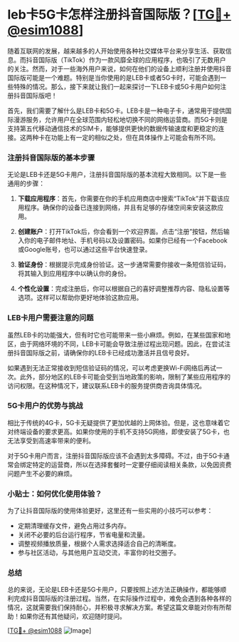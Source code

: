 # leb卡5G卡怎样注册抖音国际版？[[TG💪+ @esim1088](https://t.me/s/esim1088)]

随着互联网的发展，越来越多的人开始使用各种社交媒体平台来分享生活、获取信息。而抖音国际版（TikTok）作为一款风靡全球的应用程序，也吸引了无数用户的关注。然而，对于一些海外用户来说，如何在他们的设备上顺利注册并使用抖音国际版可能是一个难题。特别是当你使用的是LEB卡或者5G卡时，可能会遇到一些特殊的情况。那么，接下来就让我们一起来探讨一下LEB卡或5G卡用户如何注册抖音国际版吧！

首先，我们需要了解什么是LEB卡和5G卡。LEB卡是一种电子卡，通常用于提供国际漫游服务，允许用户在全球范围内轻松地切换不同的网络运营商。而5G卡则是支持第五代移动通信技术的SIM卡，能够提供更快的数据传输速度和更稳定的连接。这两种卡在功能上有一定的相似之处，但在具体操作上可能会有所不同。

### 注册抖音国际版的基本步骤

无论是LEB卡还是5G卡用户，注册抖音国际版的基本流程大致相同。以下是一些通用的步骤：

1. **下载应用程序**：首先，你需要在你的手机应用商店中搜索“TikTok”并下载该应用程序。确保你的设备已连接到网络，并且有足够的存储空间来安装这款应用。

2. **创建账户**：打开TikTok后，你会看到一个欢迎界面。点击“注册”按钮，然后输入你的电子邮件地址、手机号码以及设置密码。如果你已经有一个Facebook或Google账号，也可以通过这些平台快速登录。

3. **验证身份**：根据提示完成身份验证。这一步通常需要你接收一条短信验证码，将其输入到应用程序中以确认你的身份。

4. **个性化设置**：完成注册后，你可以根据自己的喜好调整推荐内容、隐私设置等选项。这样可以帮助你更好地体验这款应用。

### LEB卡用户需要注意的问题

虽然LEB卡的功能强大，但有时它也可能带来一些小麻烦。例如，在某些国家和地区，由于网络环境的不同，LEB卡可能会导致注册过程出现问题。因此，在尝试注册抖音国际版之前，请确保你的LEB卡已经成功激活并且信号良好。

如果遇到无法正常接收到短信验证码的情况，可以考虑更换Wi-Fi网络后再试一次。此外，部分地区的LEB卡可能会受到当地政策的影响，限制了某些应用程序的访问权限。在这种情况下，建议联系LEB卡的服务提供商咨询具体情况。

### 5G卡用户的优势与挑战

相比于传统的4G卡，5G卡无疑提供了更加优越的上网体验。但是，这也意味着它对终端设备的要求更高。如果你使用的手机不支持5G网络，即使安装了5G卡，也无法享受到高速率带来的便利。

对于5G卡用户而言，注册抖音国际版应该不会遇到太多障碍。不过，由于5G卡通常会绑定特定的运营商，所以在选择套餐时一定要仔细阅读相关条款，以免因资费问题产生不必要的麻烦。

### 小贴士：如何优化使用体验？

为了让抖音国际版的使用体验更好，这里还有一些实用的小技巧可以参考：

- 定期清理缓存文件，避免占用过多内存。
- 关闭不必要的后台运行程序，节省电量和流量。
- 调整视频播放质量，根据个人需求选择适合自己的清晰度。
- 参与社区活动，与其他用户互动交流，丰富你的社交圈子。

### 总结

总的来说，无论是LEB卡还是5G卡用户，只要按照上述方法正确操作，都能够顺利完成抖音国际版的注册过程。当然，在实际操作过程中，难免会遇到各种各样的情况，这就需要我们保持耐心，并积极寻求解决方案。希望这篇文章能对你有所帮助！如果你还有其他疑问，欢迎随时提问。

[[TG💪+ @esim1088](https://t.me/s/esim1088) ![Image](https://i.postimg.cc/4NQfJmqS/Snipaste-2025-05-13-00-14-12.png)]